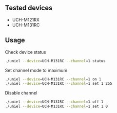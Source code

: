 Tested devices
-----

 - UCH-M121RX
 - UCH-M131RC
 
Usage
-----

Check device status
```bash
./uniel --device=UCH-M131RC --channel=1 status
```

Set channel mode to maximum
```bash
./uniel --device=UCH-M131RC --channel=1 on 1
./uniel --device=UCH-M131RC --channel=1 set 1 255
```

Disable channel 
```bash
./uniel --device=UCH-M131RC --channel=1 off 1
./uniel --device=UCH-M131RC --channel=1 set 1 0
```

